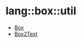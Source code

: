 # lang::box::util


   * [Box](/docs/Library/lang/box/util/Box.md)
   * [Box2Text](/docs/Library/lang/box/util/Box2Text.md)